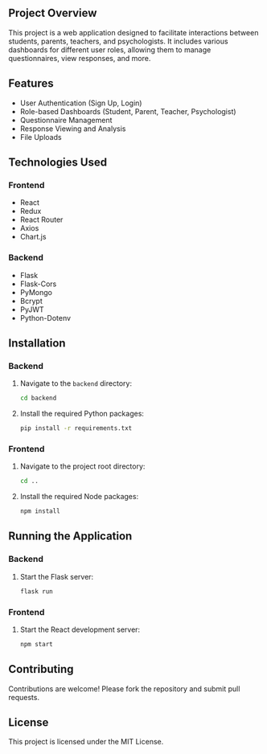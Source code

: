 ## Project Overview

This project is a web application designed to facilitate interactions between students, parents, teachers, and psychologists. It includes various dashboards for different user roles, allowing them to manage questionnaires, view responses, and more.

## Features

- User Authentication (Sign Up, Login)
- Role-based Dashboards (Student, Parent, Teacher, Psychologist)
- Questionnaire Management
- Response Viewing and Analysis
- File Uploads

## Technologies Used

### Frontend
- React
- Redux
- React Router
- Axios
- Chart.js

### Backend
- Flask
- Flask-Cors
- PyMongo
- Bcrypt
- PyJWT
- Python-Dotenv

## Installation

### Backend
1. Navigate to the `backend` directory:
   ```sh
   cd backend
   ```
2. Install the required Python packages:
   ```sh
   pip install -r requirements.txt
   ```

### Frontend
1. Navigate to the project root directory:
   ```sh
   cd ..
   ```
2. Install the required Node packages:
   ```sh
   npm install
   ```

## Running the Application

### Backend
1. Start the Flask server:
   ```sh
   flask run
   ```

### Frontend
1. Start the React development server:
   ```sh
   npm start
   ```

## Contributing

Contributions are welcome! Please fork the repository and submit pull requests.

## License

This project is licensed under the MIT License.
